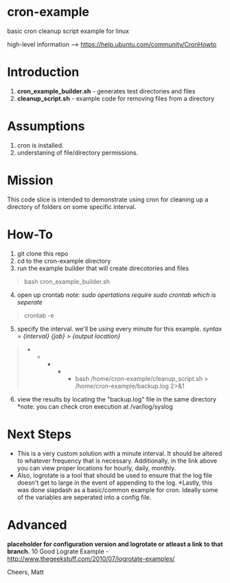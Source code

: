 cron-example
============

basic cron cleanup script example for linux 

high-level information --> https://help.ubuntu.com/community/CronHowto

# Introduction
1. **cron_example_builder.sh** - generates test directories and files
2. **cleanup_script.sh** - example code for removing files from a directory

# Assumptions
1. cron is installed.
2. understaning of file/directory permissions.

# Mission	
This code slice is intended to demonstrate using cron for cleaning up a directory of folders on some specific interval.

# How-To
1. git clone this repo
2. cd to the cron-example directory
3. run the example builder that will create direcotories and files
> bash cron_example_builder.sh
4. open up crontab *note: sudo opertations require sudo crontab which is seperate*
> crontab -e
5. specify the interval. we'll be using every minute for this example. *syntax = {interval} {job} > {output location}*
> * * * * * bash /home/cron-example/cleanup_script.sh > /home/cron-example/backup.log 2>&1
6. view the results by locating the "backup.log" file in the same directory *note: you can check cron execution at /var/log/syslog

# Next Steps
* This is a very custom solution with a minute interval. It should be altered to whatever frequency that is necessary. Additionally, in the link above you can view proper locations for hourly, daily, monthly.
* Also, logrotate is a tool that should be used to ensure that the log file doesn't get to large in the event of appending to the log.
*Lastly, this was done slapdash as a basic/common example for cron. Ideally some of the variables are seperated into a config file.

# Advanced
**placeholder for configuration version and logrotate or atleast a link to that branch.**
10 Good Lograte Example - http://www.thegeekstuff.com/2010/07/logrotate-examples/


Cheers, Matt
> 
